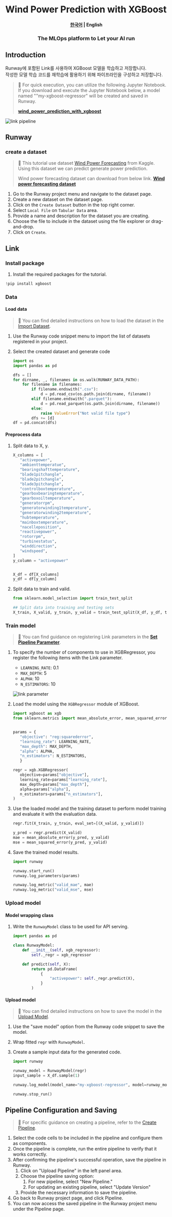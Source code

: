 # Wind Power Prediction with XGBoost

<h4 align="center">
    <p>
        <a href="README.md">한국어</a> |
        <b>English</b>
    <p>
</h4>

<h3 align="center">
    <p>The MLOps platform to Let your AI run</p>
</h3>

## Introduction

Runway에 포함된 Link를 사용하여 XGBoost 모델을 학습하고 저장합니다.  
작성한 모델 학습 코드를 재학습에 활용하기 위해 파이프라인을 구성하고 저장합니다.

> 📘 For quick execution, you can utilize the following Jupyter Notebook.  
> If you download and execute the Jupyter Notebook below, a model named ""my-xgboost-regressor" will be created and saved in Runway.
>
> **[wind_power_prediction_with_xgboost](https://drive.google.com/uc?export=download&id=16ruQV9Q4sJuxvN7IxrPjTqHSv5gNducc)**

![link pipeline](../../assets/wind_power_prediction_with_xgboost/link_pipeline.png)

## Runway

### create a dataset

> 📘 This tutorial use dataset [Wind Power Forecasting](https://www.kaggle.com/datasets/theforcecoder/wind-power-forecasting) from Kaggle. Using this dataset we can predict generate power prediction.
>
> Wind power forecasting dataset can download from below link.
> **[Wind power forecasting dataset](https://drive.google.com/uc?export=download&id=16iE44jF7J6rCa01EGcUP1wuMrKJUdN7J)**

1. Go to the Runway project menu and navigate to the dataset page.
2. Create a new dataset on the dataset page.
3. Click on the `Create Dataset` button in the top right corner.
4. Select `Local File` on `Tabular Data` area.
5. Provide a name and description for the dataset you are creating.
6. Choose the file to include in the dataset using the file explorer or drag-and-drop.
7. Click on `Create`.

## Link

### Install package

1. Install the required packages for the tutorial.

```python
!pip install xgboost
```

### Data

#### Load data

> 📘 You can find detailed instructions on how to load the dataset in the [Import Dataset](https://docs.mrxrunway.ai/v0.13.0-Eng/docs/import-dataset).

1. Use the Runway code snippet menu to import the list of datasets registered in your project.
2. Select the created dataset and generate code

    ```python
    import os
    import pandas as pd

    dfs = []
    for dirname, _, filenames in os.walk(RUNWAY_DATA_PATH):
        for filename in filenames:
            if filename.endswith(".csv"):
                d = pd.read_csv(os.path.join(dirname, filename))
            elif filename.endswith(".parquet"):
                d = pd.read_parquet(os.path.join(dirname, filename))
            else:
                raise ValueError("Not valid file type")
            dfs += [d]
    df = pd.concat(dfs)
    ```

#### Preprocess data

1. Split data to X, y.

    ```python
    X_columns = [
       "activepower",
       "ambienttemperatue",
       "bearingshafttemperature",
       "blade1pitchangle",
       "blade2pitchangle",
       "blade3pitchangle",
       "controlboxtemperature",
       "gearboxbearingtemperature",
       "gearboxoiltemperature",
       "generatorrpm",
       "generatorwinding1temperature",
       "generatorwinding2temperature",
       "hubtemperature",
       "mainboxtemperature",
       "nacelleposition",
       "reactivepower",
       "rotorrpm",
       "turbinestatus",
       "winddirection",
       "windspeed",
    ]
    y_column = "activepower"


    X_df = df[X_columns]
    y_df = df[y_column]
    ```

2. Split data to train and valid.

    ```python
    from sklearn.model_selection import train_test_split

    ## Split data into training and testing sets
    X_train, X_valid, y_train, y_valid = train_test_split(X_df, y_df, test_size=0.2)
    ```

### Train model

> 📘 You can find guidance on registering Link parameters in the **[Set Pipeline Parameter](https://docs.mrxrunway.ai/v0.13.0-Eng/docs/set-pipeline-parameter)**.

1. To specify the number of components to use in XGBRegressor, you register the following items with the Link parameter.

    - `LEARNING_RATE`: 0.1
    - `MAX_DEPTH`: 5
    - `ALPHA`: 10
    - `N_ESTIMATORS`: 10

    ![link parameter](../../assets/wind_power_prediction_with_xgboost/link_parameter.png)

2. Load the model using the `XGBRegressor` module of XGBoost.

    ```python
    import xgboost as xgb
    from sklearn.metrics import mean_absolute_error, mean_squared_error


    params = {
       "objective": "reg:squarederror",
       "learning_rate": LEARNING_RATE,
       "max_depth": MAX_DEPTH,
       "alpha": ALPHA,
       "n_estimators": N_ESTIMATORS,
       }

    regr = xgb.XGBRegressor(
       objective=params["objective"],
       learning_rate=params["learning_rate"],
       max_depth=params["max_depth"],
       alpha=params["alpha"],
       n_estimators=params["n_estimators"],
    )
    ```

3. Use the loaded model and the training dataset to perform model training and evaluate it with the evaluation data.

    ```python
    regr.fit(X_train, y_train, eval_set=[(X_valid, y_valid)])

    y_pred = regr.predict(X_valid)
    mae = mean_absolute_error(y_pred, y_valid)
    mse = mean_squared_error(y_pred, y_valid)
    ```

4. Save the trained model results.

    ```python
    import runway

    runway.start_run()
    runway.log_parameters(params)

    runway.log_metric("valid_mae", mae)
    runway.log_metric("valid_mse", mse)
    ```

### Upload model

#### Model wrapping class

1. Write the `RunwayModel` class to be used for API serving.

    ```python
    import pandas as pd

    class RunwayModel:
        def __init__(self, xgb_regressor):
            self._regr = xgb_regressor

        def predict(self, X):
            return pd.DataFrame(
                {
                    "activepower": self._regr.predict(X),
                }
            )
    ```


#### Upload model

> 📘 You can find detailed instructions on how to save the model in the [Upload Model](https://docs.mrxrunway.ai/v0.13.1-Eng/docs/upload-model).

1. Use the "save model" option from the Runway code snippet to save the model.
2. Wrap fitted `regr` with `RunwayModel`.
3. Create a sample input data for the generated code.

    ```python
    import runway

    runway_model = RunwayModel(regr)
    input_sample = X_df.sample(1)

    runway.log_model(model_name="my-xgboost-regressor", model=runway_model, input_samples={"predict": input_sample})

    runway.stop_run()
    ```

## Pipeline Configuration and Saving

> 📘 For specific guidance on creating a pipeline, refer to the [Create Pipeline](https://docs.mrxrunway.ai/v0.13.0-Eng/docs/create-pipeline).

1. Select the code cells to be included in the pipeline and configure them as components.
2. Once the pipeline is complete, run the entire pipeline to verify that it works correctly.
3. After confirming the pipeline's successful operation, save the pipeline in Runway.
    1. Click on "Upload Pipeline" in the left panel area.
    2. Choose the pipeline saving option:
        1. For new pipeline, select "New Pipeline."
        2. For updating an existing pipeline, select "Update Version"
    3. Provide the necessary information to save the pipeline.
4. Go back to Runway project page, and click Pipeline.
5. You can now access the saved pipeline in the Runway project menu under the Pipeline page.
